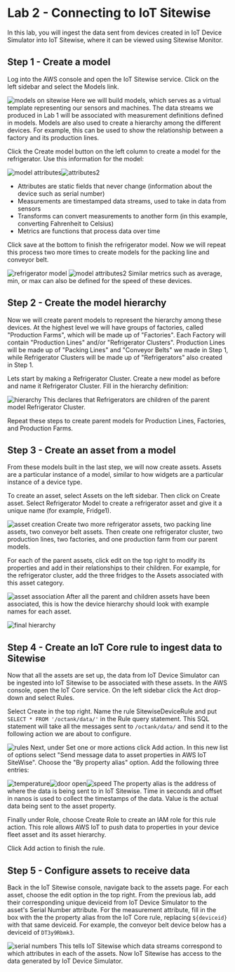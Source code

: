 ﻿# Lab 2 - Connecting to IoT Sitewise

In this lab, you will ingest the data sent from devices created in IoT Device Simulator into IoT Sitewise, where it can be viewed using Sitewise Monitor.

## Step 1 - Create a model

Log into the AWS console and open the IoT Sitewise service. Click on the left sidebar and select the Models link.

![models on sitewise](https://github.com/casanabria2/iotsitewise-workshop/raw/master/WorkshopPics/lab2/1labtwo.png)
Here we will build models, which serves as a virtual template representing our sensors and machines. The data streams we produced in Lab 1 will be associated with measurement definitions defined in models. Models are also used to create a hierarchy among the different devices. For example, this can be used to show the relationship between a factory and its production lines.

Click the Create model button on the left column to create a model for the refrigerator. Use this information for the model:

![model attributes](https://github.com/casanabria2/iotsitewise-workshop/raw/master/WorkshopPics/lab2/2labtwo.png)![attributes2](https://github.com/casanabria2/iotsitewise-workshop/raw/master/WorkshopPics/lab2/3labtwo.png)

 - Attributes are static fields that never change (information about the device such as serial number)
 - Measurements are timestamped data streams, used to take in data from sensors
 - Transforms can convert measurements to another form (in this example, converting Fahrenheit to Celsius)
 - Metrics are functions that process data over time

Click save at the bottom to finish the refrigerator model. Now we will repeat this process two more times to create models for the packing line and conveyor belt. 

![refrigerator model](https://github.com/casanabria2/iotsitewise-workshop/raw/master/WorkshopPics/lab2/4labtwo.png)
![model attributes2](https://github.com/casanabria2/iotsitewise-workshop/raw/master/WorkshopPics/lab2/5labtwo.png)
Similar metrics such as average, min, or max can also be defined for the speed of these devices.

## Step 2 - Create the model hierarchy

Now we will create parent models to represent the hierarchy among these devices. At the highest level we will have groups of factories, called "Production Farms", which will be made up of "Factories". Each Factory will contain "Production Lines" and/or "Refrigerator Clusters". Production Lines will be made up of "Packing Lines" and "Conveyor Belts" we made in Step 1, while Refrigerator Clusters will be made up of "Refrigerators" also created in Step 1.

Lets start by making a Refrigerator Cluster. Create a new model as before and name it Refrigerator Cluster. Fill in the hierarchy definition:

![hierarchy](https://github.com/casanabria2/iotsitewise-workshop/raw/master/WorkshopPics/lab2/6labtwo.png)
This declares that Refrigerators are children of the parent model Refrigerator Cluster.

Repeat these steps to create parent models for Production Lines, Factories, and Production Farms.

## Step 3 - Create an asset from a model

From these models built in the last step, we will now create assets. Assets are a particular instance of a model, similar to how widgets are a particular instance of a device type.
 
To create an asset, select Assets on the left sidebar. Then click on Create asset. Select Refrigerator Model to create a refrigerator asset and give it a unique name (for example, Fridge1).

![asset creation](https://github.com/casanabria2/iotsitewise-workshop/raw/master/WorkshopPics/lab2/7labtwo.png)
Create two more refrigerator assets, two packing line assets, two conveyor belt assets. Then create one refrigerator cluster, two production lines, two factories, and one production farm from our parent models.

For each of the parent assets, click edit on the top right to modify its properties and add in their relationships to their children. For example, for the refrigerator cluster, add the three fridges to the Assets associated with this asset category.

![asset association](https://github.com/casanabria2/iotsitewise-workshop/raw/master/WorkshopPics/lab2/8labtwo.png)
After all the parent and children assets have been associated, this is how the device hierarchy should look with example names for each asset.

![final hierarchy](https://github.com/casanabria2/iotsitewise-workshop/raw/master/WorkshopPics/lab2/9labtwo.png)
## Step 4 - Create an IoT Core rule to ingest data to Sitewise

Now that all the assets are set up, the data from IoT Device Simulator can be ingested into IoT Sitewise to be associated with these assets. In the AWS console, open the IoT Core service. On the left sidebar click the Act drop-down and select Rules.

Select Create in the top right. Name the rule SitewiseDeviceRule and put `SELECT * FROM '/octank/data/'` in the Rule query statement. This SQL statement will take all the messages sent to `/octank/data/` and send it to the following action we are about to configure.

![rules](https://github.com/casanabria2/iotsitewise-workshop/raw/master/WorkshopPics/lab2/10labtwo.png)
Next, under Set one or more actions click Add action. In this new list of options select "Send message data to asset properties in AWS IoT SiteWise". Choose the "By property alias" option. Add the following three entries:

![temperature](https://github.com/casanabria2/iotsitewise-workshop/raw/master/WorkshopPics/lab2/11labtwo.png)![door open](https://github.com/casanabria2/iotsitewise-workshop/raw/master/WorkshopPics/lab2/12labtwo.png)![speed](https://github.com/casanabria2/iotsitewise-workshop/raw/master/WorkshopPics/lab2/13labtwo.png)
The property alias is the address of where the data is being sent to in IoT Sitewise. Time in seconds and offset in nanos is used to collect the timestamps of the data. Value is the actual data being sent to the asset property.

Finally under Role, choose Create Role to create an IAM role for this rule action. This role allows AWS IoT to push data to properties in your device fleet asset and its asset hierarchy.

Click Add action to finish the rule.

## Step 5 - Configure assets to receive data

Back in the IoT Sitewise console, navigate back to the assets page. For each asset, choose the edit option in the top right. From the previous lab, add their corresponding unique deviceid from IoT Device Simulator to the asset's Serial Number attribute. For the measurement attribute, fill in the box with the the property alias from the IoT Core rule, replacing `${deviceid}` with that same deviceid. For example, the conveyor belt device below has a deviceid of `DT3y9Rbmk3`.

![serial numbers](https://github.com/casanabria2/iotsitewise-workshop/raw/master/WorkshopPics/lab2/14labtwo.png)
This tells IoT Sitewise which data streams correspond to which attributes in each of the assets. Now IoT Sitewise has access to the data generated by IoT Device Simulator.
